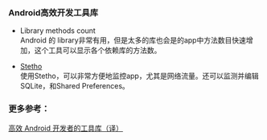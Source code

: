 ### Android高效开发工具库

* Library methods count   
Android 的 library非常有用，但是太多的库也会是的app中方法数目快速增加，这个工具可以显示各个依赖库的方法数。

* [Stetho](http://facebook.github.io/stetho/)    
使用Stetho，可以非常方便地监控app，尤其是网络流量。还可以监测并编辑SQLite，和Shared Preferences。


### 更多参考：
[高效 Android 开发者的工具库（译）](https://juejin.im/post/58c9e08bac502e005884bded?utm_source=gold_browser_extension)